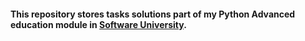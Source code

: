 #### This repository stores tasks solutions part of my Python Advanced education module in [Software University](https://softuni.bg/). 
